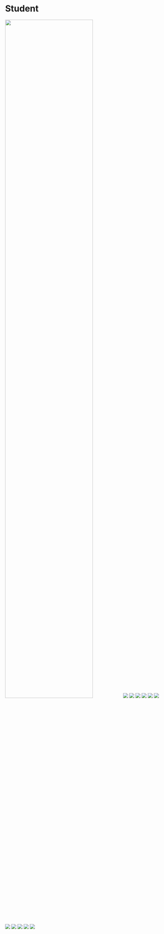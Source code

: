 
# Student

<img src="images/1.jpg" width="75%">

<img src="images/2.jpg">

<img src="images/3.jpg">

<img src="images/4.jpg">

<img src="images/5.jpg">

<img src="images/6.jpg">

<img src="images/7.jpg">

<img src="images/8.jpg">

<img src="images/9.jpg">

<img src="images/10.jpg">

<img src="images/11.jpg">

<img src="images/12.png">